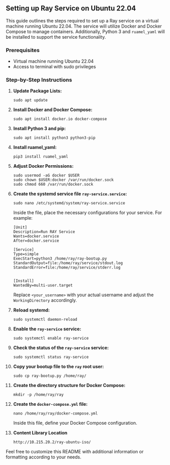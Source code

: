 ## Setting up Ray Service on Ubuntu 22.04

This guide outlines the steps required to set up a Ray service on a virtual machine running Ubuntu 22.04. The service will utilize Docker and Docker Compose to manage containers. Additionally, Python 3 and `ruamel_yaml` will be installed to support the service functionality.

### Prerequisites

- Virtual machine running Ubuntu 22.04
- Access to terminal with sudo privileges

### Step-by-Step Instructions

1. **Update Package Lists:**
    ```
    sudo apt update
    ```

2. **Install Docker and Docker Compose:**
    ```
    sudo apt install docker.io docker-compose
    ```

3. **Install Python 3 and pip:**
    ```
    sudo apt install python3 python3-pip
    ```

4. **Install ruamel_yaml:**
    ```
    pip3 install ruamel_yaml
    ```

5. **Adjust Docker Permissions:**
    ```
    sudo usermod -aG docker $USER
    sudo chown $USER:docker /var/run/docker.sock
    sudo chmod 660 /var/run/docker.sock
    ```

6. **Create the systemd service file `ray-service.service`:**
    ```
    sudo nano /etc/systemd/system/ray-service.service
    ```

    Inside the file, place the necessary configurations for your service. For example:
    ```
    [Unit]
    Description=Run RAY Service
    Wants=docker.service
    After=docker.service

    [Service]
    Type=simple
    ExecStart=python3 /home/ray/ray-bootup.py
    StandardOutput=file:/home/ray/service/stdout.log
    StandardError=file:/home/ray/service/stderr.log


    [Install]
    WantedBy=multi-user.target
    ```

    Replace `<your_username>` with your actual username and adjust the `WorkingDirectory` accordingly.

7. **Reload systemd:**
    ```
    sudo systemctl daemon-reload
    ```

8. **Enable the `ray-service` service:**
    ```
    sudo systemctl enable ray-service
    ```

9. **Check the status of the `ray-service` service:**
    ```
    sudo systemctl status ray-service
    ```

10. **Copy your bootup file to the `ray` root user:**
    ```
    sudo cp ray-bootup.py /home/ray/
    ```

11. **Create the directory structure for Docker Compose:**
    ```
    mkdir -p /home/ray/ray
    ```

12. **Create the `docker-compose.yml` file:**
    ```
    nano /home/ray/ray/docker-compose.yml
    ```

    Inside this file, define your Docker Compose configuration.

12. **Content Library Location**
    ```
    http://10.215.20.2/ray-ubuntu-iso/
    ``` 

Feel free to customize this README with additional information or formatting according to your needs.
